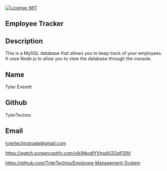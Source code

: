[![License: MIT](https://img.shields.io/badge/License-MIT-yellow.svg)](https://opensource.org/licenses/MIT)
  
## Employee Tracker

## Description
This is a MySQL database that allows you to keep track of your employees. It uses Node js to allow you to view the database through the console.

## Name
Tyler Everett

## Github
TylerTechno

## Email
tylertechnotrade@gmail.com

https://watch.screencastify.com/v/k9tkodIYVhpdV2GqP29V

https://github.com/TylerTechno/Employee-Management-System